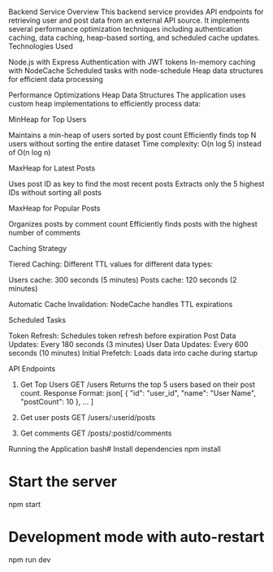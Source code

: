 Backend Service
Overview
This backend service provides API endpoints for retrieving user and post data from an external API source. It implements several performance optimization techniques including authentication caching, data caching, heap-based sorting, and scheduled cache updates.
Technologies Used

Node.js with Express
Authentication with JWT tokens
In-memory caching with NodeCache
Scheduled tasks with node-schedule
Heap data structures for efficient data processing

Performance Optimizations
Heap Data Structures
The application uses custom heap implementations to efficiently process data:

MinHeap for Top Users

Maintains a min-heap of users sorted by post count
Efficiently finds top N users without sorting the entire dataset
Time complexity: O(n log 5) instead of O(n log n)


MaxHeap for Latest Posts

Uses post ID as key to find the most recent posts
Extracts only the 5 highest IDs without sorting all posts


MaxHeap for Popular Posts

Organizes posts by comment count
Efficiently finds posts with the highest number of comments



Caching Strategy

Tiered Caching: Different TTL values for different data types:

Users cache: 300 seconds (5 minutes)
Posts cache: 120 seconds (2 minutes)


Automatic Cache Invalidation: NodeCache handles TTL expirations

Scheduled Tasks

Token Refresh: Schedules token refresh before expiration
Post Data Updates: Every 180 seconds (3 minutes)
User Data Updates: Every 600 seconds (10 minutes)
Initial Prefetch: Loads data into cache during startup

API Endpoints
1. Get Top Users
GET /users
Returns the top 5 users based on their post count.
Response Format:
json[
  {
    "id": "user_id",
    "name": "User Name",
    "postCount": 10
  },
  ...
]
2. Get user posts
GET /users/:userid/posts

3. Get comments
GET /posts/:postid/comments


Running the Application
bash# Install dependencies
npm install

# Start the server
npm start

# Development mode with auto-restart
npm run dev
